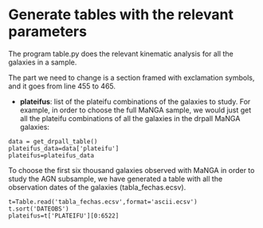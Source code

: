 # Generate tables with the relevant parameters

The program table.py does the relevant kinematic analysis for all the galaxies in a sample.

The part we need to change is a section framed with exclamation symbols, and it goes from line 455 to 465.

- **plateifus**: list of the plateifu combinations of the galaxies to study. 
  For example, in order to choose the full MaNGA sample, we would just get all the plateifu combinations of all the galaxies in the drpall MaNGA galaxies: 
 ```
data = get_drpall_table()
plateifus_data=data['plateifu']
plateifus=plateifus_data
 ```
  To choose the first six thousand galaxies observed with MaNGA in order to study the AGN subsample, we have generated a table with all the observation dates of the galaxies (tabla_fechas.ecsv). 
 ```  
t=Table.read('tabla_fechas.ecsv',format='ascii.ecsv')
t.sort('DATEOBS')
plateifus=t['PLATEIFU'][0:6522]
 ```
